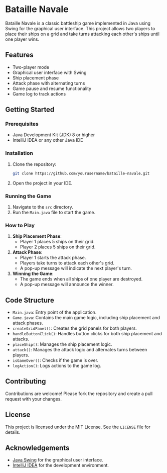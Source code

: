 # Bataille Navale

Bataille Navale is a classic battleship game implemented in Java using Swing for the graphical user interface. This project allows two players to place their ships on a grid and take turns attacking each other's ships until one player wins.

## Features

- Two-player mode
- Graphical user interface with Swing
- Ship placement phase
- Attack phase with alternating turns
- Game pause and resume functionality
- Game log to track actions

## Getting Started

### Prerequisites

- Java Development Kit (JDK) 8 or higher
- IntelliJ IDEA or any other Java IDE

### Installation

1. Clone the repository:
    ```sh
    git clone https://github.com/yourusername/bataille-navale.git
    ```
2. Open the project in your IDE.

### Running the Game

1. Navigate to the `src` directory.
2. Run the `Main.java` file to start the game.

### How to Play

1. **Ship Placement Phase**:
    - Player 1 places 5 ships on their grid.
    - Player 2 places 5 ships on their grid.
2. **Attack Phase**:
    - Player 1 starts the attack phase.
    - Players take turns to attack each other's grid.
    - A pop-up message will indicate the next player's turn.
3. **Winning the Game**:
    - The game ends when all ships of one player are destroyed.
    - A pop-up message will announce the winner.

## Code Structure

- `Main.java`: Entry point of the application.
- `Game.java`: Contains the main game logic, including ship placement and attack phases.
- `createGridPanel()`: Creates the grid panels for both players.
- `handleButtonClick()`: Handles button clicks for both ship placement and attacks.
- `placeShip()`: Manages the ship placement logic.
- `attack()`: Manages the attack logic and alternates turns between players.
- `isGameOver()`: Checks if the game is over.
- `logAction()`: Logs actions to the game log.

## Contributing

Contributions are welcome! Please fork the repository and create a pull request with your changes.

## License

This project is licensed under the MIT License. See the `LICENSE` file for details.

## Acknowledgements

- [Java Swing](https://docs.oracle.com/javase/tutorial/uiswing/) for the graphical user interface.
- [IntelliJ IDEA](https://www.jetbrains.com/idea/) for the development environment.